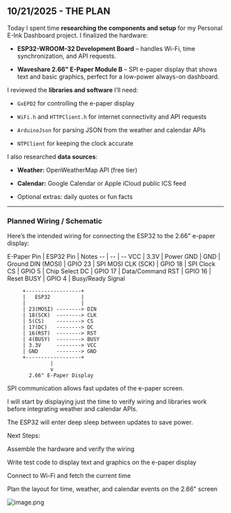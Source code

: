 <!--
  ===================    !!READ THIS NOTICE!!   ====================
  DO NOT edit this file manually. Your changes WILL BE OVERWRITTEN!
  This journal is auto generated and updated by Hack Club Blueprint.
  To edit this file, please edit your journal entries on Blueprint.
  ==================================================================
-->

## 10/21/2025 - THE PLAN  

<p data-start="303" data-end="447">Today I spent time <strong data-start="338" data-end="378">researching the components and setup</strong> for my Personal E-Ink Dashboard project. I finalized the hardware:</p>
<ul data-start="449" data-end="690">
<li data-start="449" data-end="546">
<p data-start="451" data-end="546"><strong data-start="451" data-end="487">ESP32-WROOM-32 Development Board</strong> – handles Wi-Fi, time synchronization, and API requests.</p>
</li>
<li data-start="547" data-end="690">
<p data-start="549" data-end="690"><strong data-start="549" data-end="585">Waveshare 2.66" E-Paper Module B</strong> – SPI e-paper display that shows text and basic graphics, perfect for a low-power always-on dashboard.</p>
</li>
</ul>
<p data-start="692" data-end="746">I reviewed the <strong data-start="707" data-end="733">libraries and software</strong> I’ll need:</p>
<ul data-start="747" data-end="987">
<li data-start="747" data-end="795">
<p data-start="749" data-end="795"><code data-start="749" data-end="757">GxEPD2</code> for controlling the e-paper display</p>
</li>
<li data-start="796" data-end="870">
<p data-start="798" data-end="870"><code data-start="798" data-end="806">WiFi.h</code> and <code data-start="811" data-end="825">HTTPClient.h</code> for internet connectivity and API requests</p>
</li>
<li data-start="871" data-end="940">
<p data-start="873" data-end="940"><code data-start="873" data-end="886">ArduinoJson</code> for parsing JSON from the weather and calendar APIs</p>
</li>
<li data-start="941" data-end="987">
<p data-start="943" data-end="987"><code data-start="943" data-end="954">NTPClient</code> for keeping the clock accurate</p>
</li>
</ul>
<p data-start="989" data-end="1026">I also researched <strong data-start="1007" data-end="1023">data sources</strong>:</p>
<ul data-start="1027" data-end="1187">
<li data-start="1027" data-end="1074">
<p data-start="1029" data-end="1074"><strong data-start="1029" data-end="1041">Weather:</strong> OpenWeatherMap API (free tier)</p>
</li>
<li data-start="1075" data-end="1140">
<p data-start="1077" data-end="1140"><strong data-start="1077" data-end="1090">Calendar:</strong> Google Calendar or Apple iCloud public ICS feed</p>
</li>
<li data-start="1141" data-end="1187">
<p data-start="1143" data-end="1187">Optional extras: daily quotes or fun facts</p>
</li>
</ul>
<hr data-start="1189" data-end="1192">
<h3 data-start="1194" data-end="1228"><strong data-start="1198" data-end="1228">Planned Wiring / Schematic</strong></h3>
<p data-start="1230" data-end="1311">Here’s the intended wiring for connecting the ESP32 to the 2.66" e-paper display:</p>
<div class="_tableContainer_1rjym_1"><div tabindex="-1" class="group _tableWrapper_1rjym_13 flex w-fit flex-col-reverse">
<html><head></head><body>
E-Paper Pin | ESP32 Pin | Notes
-- | -- | --
VCC | 3.3V | Power
GND | GND | Ground
DIN (MOSI) | GPIO 23 | SPI MOSI
CLK (SCK) | GPIO 18 | SPI Clock
CS | GPIO 5 | Chip Select
DC | GPIO 17 | Data/Command
RST | GPIO 16 | Reset
BUSY | GPIO 4 | Busy/Ready Signal

</body></html>

</div></div>

         +------------------+
         |   ESP32          |
         |                  |
         | 23(MOSI) --------> DIN
         | 18(SCK)  --------> CLK
         | 5(CS)    --------> CS
         | 17(DC)   --------> DC
         | 16(RST)  --------> RST
         | 4(BUSY)  --------> BUSY
         | 3.3V     --------> VCC
         | GND      --------> GND
         +------------------+
                  |
                  v
           2.66" E-Paper Display

SPI communication allows fast updates of the e-paper screen.

I will start by displaying just the time to verify wiring and libraries work before integrating weather and calendar APIs.

The ESP32 will enter deep sleep between updates to save power.

Next Steps:

Assemble the hardware and verify the wiring

Write test code to display text and graphics on the e-paper display

Connect to Wi-Fi and fetch the current time

Plan the layout for time, weather, and calendar events on the 2.66" screen

![image.png](https://blueprint.hackclub.com/user-attachments/blobs/proxy/eyJfcmFpbHMiOnsiZGF0YSI6NDE0NSwicHVyIjoiYmxvYl9pZCJ9fQ==--7590252c5a6cb307cc738b243503637c83546002/image.png)
  

